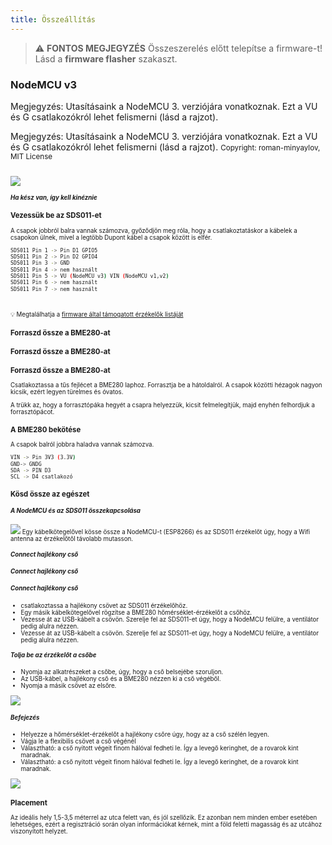 ```yaml
---
title: Összeállítás
---
```


> ⚠️ **FONTOS MEGJEGYZÉS**
Összeszerelés előtt telepítse a firmware-t!
Lásd a __firmware flasher__ szakaszt.

### NodeMCU v3
Megjegyzés: Utasításaink a NodeMCU 3. verziójára vonatkoznak. Ezt a VU és G csatlakozókról lehet felismerni (lásd a rajzot).

Megjegyzés: Utasításaink a NodeMCU 3. verziójára vonatkoznak. Ezt a VU és G csatlakozókról lehet felismerni (lásd a rajzot).
<small>Copyright: roman-minyaylov, MIT License<small>


<img src="..docsairrohrnodemcu-v3-bme280.jpeg" style="margin-top: 1em" loading="lazy">

##### Ha kész van, így kell kinéznie


### Vezessük be az SDS011-et
A csapok jobbról balra vannak számozva, győződjön meg róla, hogy a csatlakoztatáskor a kábelek a csapokon ülnek, mivel a legtöbb Dupont kábel a csapok között is elfér.
```bash
SDS011 Pin 1 -> Pin D1 GPIO5
SDS011 Pin 2 -> Pin D2 GPIO4
SDS011 Pin 3 -> GND
SDS011 Pin 4 -> nem használt
SDS011 Pin 5 -> VU (NodeMCU v3) VIN (NodeMCU v1,v2)
SDS011 Pin 6 -> nem használt
SDS011 Pin 7 -> nem használt
```

<br>

💡 Megtalálhatja a [firmware által támogatott érzékelők listáját](https://github.comopendata-stuttgartsensors-softwareblobmasterairrohr-firmwareReadme.md)



### Forraszd össze a BME280-at
### Forraszd össze a BME280-at
### Forraszd össze a BME280-at

Csatlakoztassa a tűs fejlécet a BME280 laphoz. Forrasztja be a hátoldalról. A csapok közötti hézagok nagyon kicsik, ezért legyen türelmes és óvatos.

A trükk az, hogy a forrasztópáka hegyét a csapra helyezzük, kicsit felmelegítjük, majd enyhén felhordjuk a forrasztópácot.



### A BME280 bekötése
A csapok balról jobbra haladva vannak számozva.
```bash
VIN -> Pin 3V3 (3.3V)
GND-> GNDG
SDA -> PIN D3
SCL -> D4 csatlakozó
```

### Kösd össze az egészet

 ##### A NodeMCU és az SDS011 összekapcsolása
<img src="..docsairrohrtie-air-quality-sensor-together.jpeg" loading="lazy">
Egy kábelkötegelővel kösse össze a NodeMCU-t (ESP8266) és az SDS011 érzékelőt úgy, hogy a Wifi antenna az érzékelőtől távolabb mutasson.

 ##### Connect hajlékony cső
 ##### Connect hajlékony cső
 ##### Connect hajlékony cső

* csatlakoztassa a hajlékony csövet az SDS011 érzékelőhöz.
* Egy másik kábelkötegelővel rögzítse a BME280 hőmérséklet-érzékelőt a csőhöz.
* Vezesse át az USB-kábelt a csövön. Szerelje fel az SDS011-et úgy, hogy a NodeMCU felülre, a ventilátor pedig alulra nézzen.
* Vezesse át az USB-kábelt a csövön. Szerelje fel az SDS011-et úgy, hogy a NodeMCU felülre, a ventilátor pedig alulra nézzen.
 ##### Tolja be az érzékelőt a csőbe
* Nyomja az alkatrészeket a csőbe, úgy, hogy a cső belsejébe szoruljon.
* Az USB-kábel, a hajlékony cső és a BME280 nézzen ki a cső végéből.
* Nyomja a másik csövet az elsőre.

<img src="..docsairrohrsds011-jammed-into-tube.jpeg" loading="lazy">

##### Befejezés
* Helyezze a hőmérséklet-érzékelőt a hajlékony csőre úgy, hogy az a cső szélén legyen.
* Vágja le a flexibilis csövet a cső végénél
* Választható: a cső nyitott végeit finom hálóval fedheti le. Így a levegő keringhet, de a rovarok kint maradnak.
* Választható: a cső nyitott végeit finom hálóval fedheti le. Így a levegő keringhet, de a rovarok kint maradnak.
<img src="..docsairrohrposition-bme280.jpeg" loading="lazy">

### Placement
Az ideális hely 1,5-3,5 méterrel az utca felett van, és jól szellőzik. Ez azonban nem minden ember esetében lehetséges, ezért a regisztráció során olyan információkat kérnek, mint a föld feletti magasság és az utcához viszonyított helyzet.

